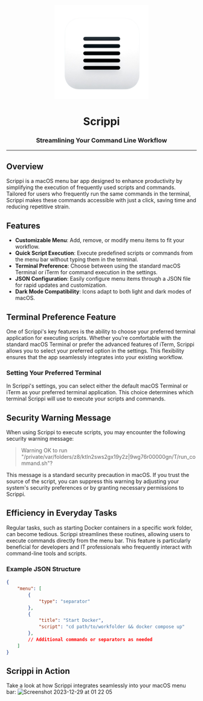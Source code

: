 <p align="center">
  <img src="ScrippiLogoNoBg.png" width="250">
  <h1 align="center">Scrippi</h1>
  <h3 align="center">Streamlining Your Command Line Workflow</h3>
</p>

---

## Overview
Scrippi is a macOS menu bar app designed to enhance productivity by simplifying the execution of frequently used scripts and commands. Tailored for users who frequently run the same commands in the terminal, Scrippi makes these commands accessible with just a click, saving time and reducing repetitive strain.

## Features
- **Customizable Menu**: Add, remove, or modify menu items to fit your workflow.
- **Quick Script Execution**: Execute predefined scripts or commands from the menu bar without typing them in the terminal.
- **Terminal Preference**: Choose between using the standard macOS Terminal or iTerm for command execution in the settings.
- **JSON Configuration**: Easily configure menu items through a JSON file for rapid updates and customization.
- **Dark Mode Compatibility**: Icons adapt to both light and dark modes of macOS.

## Terminal Preference Feature
One of Scrippi's key features is the ability to choose your preferred terminal application for executing scripts. Whether you're comfortable with the standard macOS Terminal or prefer the advanced features of iTerm, Scrippi allows you to select your preferred option in the settings. This flexibility ensures that the app seamlessly integrates into your existing workflow.

### Setting Your Preferred Terminal
In Scrippi's settings, you can select either the default macOS Terminal or iTerm as your preferred terminal application. This choice determines which terminal Scrippi will use to execute your scripts and commands.

## Security Warning Message
When using Scrippi to execute scripts, you may encounter the following security warning message:

> Warning
> OK to run "/private/var/folders/z8/ktIn2sws2gx19y2z|9wg76r00000gn/T/run_command.sh"?

This message is a standard security precaution in macOS. If you trust the source of the script, you can suppress this warning by adjusting your system's security preferences or by granting necessary permissions to Scrippi.


## Efficiency in Everyday Tasks
Regular tasks, such as starting Docker containers in a specific work folder, can become tedious. Scrippi streamlines these routines, allowing users to execute commands directly from the menu bar. This feature is particularly beneficial for developers and IT professionals who frequently interact with command-line tools and scripts.

### Example JSON Structure
```json
{
    "menu": [
        {
            "type": "separator"
        },
        {
            "title": "Start Docker",
            "script": "cd path/to/workfolder && docker compose up"
        },
        // Additional commands or separators as needed
    ]
}
```

## Scrippi in Action
Take a look at how Scrippi integrates seamlessly into your macOS menu bar:
<img width="358" alt="Screenshot 2023-12-29 at 01 22 05" src="https://github.com/igormomc/Scrippi/assets/60653284/832d8877-1b7a-4bb0-a0e7-d688ce21c2db">


